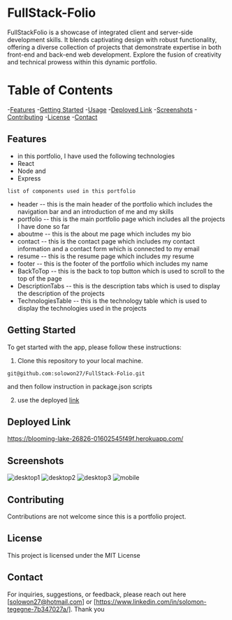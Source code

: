 # FullStack-Folio
FullStackFolio is a showcase of integrated client and server-side development skills. It blends captivating design with robust functionality, offering a diverse collection of projects that demonstrate expertise in both front-end and back-end web development. Explore the fusion of creativity and technical prowess within this dynamic portfolio.
# Table of Contents
-[Features](#features)
-[Getting Started](#GettingStarted)
-[Usage](#usage)
-[Deployed Link](#DeployedLink)
-[Screenshots](#screenshots)
-[Contributing](#contributing)
-[License](#license)
-[Contact](#contact)

## Features
- in this portfolio, I have used the following technologies
- React
- Node and 
- Express

```list of components used in this portfolio```
- header -- this is the main header of the portfolio which includes the navigation bar and an introduction of me and my skills
- portfolio -- this is the main portfolio page which includes all the projects I have done so far
- aboutme -- this is the about me page which includes my bio 
- contact -- this is the contact page which includes my contact information and a contact form which is connected to my email
- resume -- this is the resume page which includes my resume
- footer -- this is the footer of the portfolio which includes my name
- BackToTop -- this is the back to top button which is used to scroll to the top of the page
- DescriptionTabs -- this is the description tabs which is used to display the description of the projects
- TechnologiesTable -- this is the technology table which is used to display the technologies used in the projects


## Getting Started
To get started with the app, please follow these instructions:

1. Clone this repository to your local machine.

```git@github.com:solowon27/FullStack-Folio.git```

and then follow instruction in package.json scripts

2. use the deployed [link](https://fullstack-portfolio-680fb4a78f3d.herokuapp.com/) 

## Deployed Link

https://blooming-lake-26826-01602545f49f.herokuapp.com/

## Screenshots

![desktop1](/Assets/desktop-1.jpg)
![desktop2](/Assets/desktop-2.jpg)
![desktop3](/Assets/desktop-3.jpg)
![mobile](/Assets/mobile.jpg)

## Contributing
Contributions are  not welcome since this is a portfolio project.

## License

This project is licensed under the MIT License

## Contact 

For inquiries, suggestions, or feedback, please reach out here [solowon27@hotmail.com] or [https://www.linkedin.com/in/solomon-tegegne-7b347027a/]. Thank you

